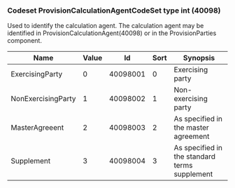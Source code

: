 ### Codeset ProvisionCalculationAgentCodeSet type int (40098)

Used to identify the calculation agent. The calculation agent may be identified in ProvisionCalculationAgent(40098) or in the ProvisionParties component.

| Name               | Value | Id       | Sort | Synopsis                                      |
|--------------------|-------|----------|------|-----------------------------------------------|
| ExercisingParty    | 0     | 40098001 | 0    | Exercising party                              |
| NonExercisingParty | 1     | 40098002 | 1    | Non-exercising party                          |
| MasterAgreeent     | 2     | 40098003 | 2    | As specified in the master agreement          |
| Supplement         | 3     | 40098004 | 3    | As specified in the standard terms supplement |

